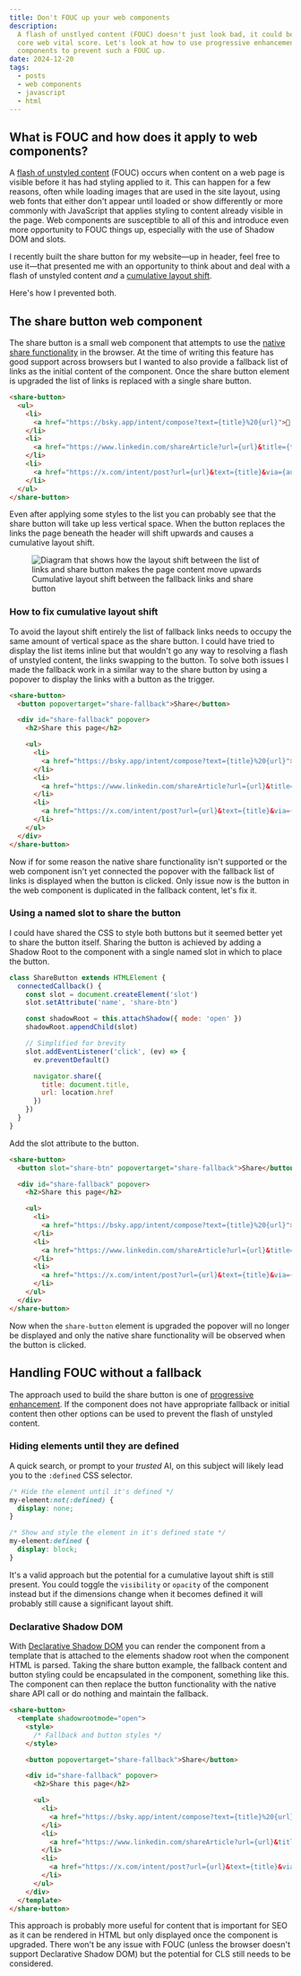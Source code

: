 ```yaml
---
title: Don't FOUC up your web components
description:
  A flash of unstlyed content (FOUC) doesn't just look bad, it could be hurting your
  core web vital score. Let's look at how to use progressive enhancement in web
  components to prevent such a FOUC up.
date: 2024-12-20
tags:
  - posts
  - web components
  - javascript
  - html
---
```


## What is FOUC and how does it apply to web components?

A [flash of unstyled content][fouc] (FOUC) occurs when content on a web page is visible
before it has had styling applied to it. This can happen for a few reasons, often while
loading images that are used in the site layout, using web fonts that either don't appear
until loaded or show differently or more commonly with JavaScript that applies styling to
content already visible in the page. Web components are susceptible to all of this and
introduce even more opportunity to FOUC things up, especially with the use of Shadow DOM
and slots.

I recently built the share button for my website&mdash;up in header, feel free to use
it&mdash;that presented me with an opportunity to think about and deal with a flash of
unstyled content _and_ a [cumulative layout shift][cls].

Here's how I prevented both.

## The share button web component

The share button is a small web component that attempts to use the [native share
functionality][navigator-share] in the browser. At the time of writing this feature has
good support across browsers but I wanted to also provide a fallback list of links as the
initial content of the component. Once the share button element is upgraded the list of
links is replaced with a single share button.

```html
<share-button>
  <ul>
    <li>
      <a href="https://bsky.app/intent/compose?text={title}%20{url}">🦋 Share on Bluesky</a>
    </li>
    <li>
      <a href="https://www.linkedin.com/shareArticle?url={url}&title={title}">🏢 Share on LinkedIn</a>
    </li>
    <li>
      <a href="https://x.com/intent/post?url={url}&text={title}&via={author}">💩 Share on X</a>
    </li>
  </ul>
</share-button>
```

Even after applying some styles to the list you can probably see that the share button will
take up less vertical space. When the button replaces the links the page beneath the header
will shift upwards and causes a cumulative layout shift.

<figure>
  <img src="./cls-comparison.png" alt="Diagram that shows how the layout shift between the list of links and share button makes the page content move upwards">
  <figcaption>
    Cumulative layout shift between the fallback links and share button
  </figcaption>
</figure>

### How to fix cumulative layout shift

To avoid the layout shift entirely the list of fallback links needs to occupy the same amount
of vertical space as the share button. I could have tried to display the list items inline
but that wouldn't go any way to resolving a flash of unstyled content, the links swapping to
the button. To solve both issues I made the fallback work in a similar way to the share
button by using a popover to display the links with a button as the trigger.

```html
<share-button>
  <button popovertarget="share-fallback">Share</button>

  <div id="share-fallback" popover>
    <h2>Share this page</h2>

    <ul>
      <li>
        <a href="https://bsky.app/intent/compose?text={title}%20{url}">🦋 Share on Bluesky</a>
      </li>
      <li>
        <a href="https://www.linkedin.com/shareArticle?url={url}&title={title}">🏢 Share on LinkedIn</a>
      </li>
      <li>
        <a href="https://x.com/intent/post?url={url}&text={title}&via={author}">💩 Share on X</a>
      </li>
    </ul>
  </div>
</share-button>
```

Now if for some reason the native share functionality isn't supported or the web component isn't yet
connected the popover with the fallback list of links is displayed when the button is clicked. Only
issue now is the button in the web component is duplicated in the fallback content, let's fix it.

### Using a named slot to share the button

I could have shared the CSS to style both buttons but it seemed better yet to share the button
itself. Sharing the button is achieved by adding a Shadow Root to the component with a single
named slot in which to place the button.

```js
class ShareButton extends HTMLElement {
  connectedCallback() {
    const slot = document.createElement('slot')
    slot.setAttribute('name', 'share-btn')

    const shadowRoot = this.attachShadow({ mode: 'open' })
    shadowRoot.appendChild(slot)

    // Simplified for brevity
    slot.addEventListener('click', (ev) => {
      ev.preventDefault()

      navigator.share({
        title: document.title,
        url: location.href
      })
    })
  }
}
```

Add the slot attribute to the button.

```html
<share-button>
  <button slot="share-btn" popovertarget="share-fallback">Share</button>

  <div id="share-fallback" popover>
    <h2>Share this page</h2>

    <ul>
      <li>
        <a href="https://bsky.app/intent/compose?text={title}%20{url}">🦋 Share on Bluesky</a>
      </li>
      <li>
        <a href="https://www.linkedin.com/shareArticle?url={url}&title={title}">🏢 Share on LinkedIn</a>
      </li>
      <li>
        <a href="https://x.com/intent/post?url={url}&text={title}&via={author}">💩 Share on X</a>
      </li>
    </ul>
  </div>
</share-button>
```

Now when the `share-button` element is upgraded the popover will no longer be displayed
and only the native share functionality will be observed when the button is clicked.

## Handling FOUC without a fallback

The approach used to build the share button is one of [progressive enhancement][progressive-enhancement].
If the component does not have appropriate fallback or initial content then other options
can be used to prevent the flash of unstyled content.

### Hiding elements until they are defined

A quick search, or prompt to your _trusted_ AI, on this subject will likely lead you to the
`:defined` CSS selector.

```css
/* Hide the element until it's defined */
my-element:not(:defined) {
  display: none;
}

/* Show and style the element in it's defined state */
my-element:defined {
  display: block;
}
```

It's a valid approach but the potential for a cumulative layout shift is still present.
You could toggle the `visibility` or `opacity` of the component instead but if the
dimensions change when it becomes defined it will probably still cause a significant
layout shift.

### Declarative Shadow DOM

With [Declarative Shadow DOM][declarative-shadow-dom] you can render the component from a
template that is attached to the elements shadow root when the component HTML is parsed.
Taking the share button example, the fallback content and button styling could be encapsulated
in the component, something like this. The component can then replace the button functionality
with the native share API call or do nothing and maintain the fallback.

```html
<share-button>
  <template shadowrootmode="open">
    <style>
      /* Fallback and button styles */
    </style>

    <button popovertarget="share-fallback">Share</button>

    <div id="share-fallback" popover>
      <h2>Share this page</h2>

      <ul>
        <li>
          <a href="https://bsky.app/intent/compose?text={title}%20{url}">🦋 Share on Bluesky</a>
        </li>
        <li>
          <a href="https://www.linkedin.com/shareArticle?url={url}&title={title}">🏢 Share on LinkedIn</a>
        </li>
        <li>
          <a href="https://x.com/intent/post?url={url}&text={title}&via={author}">💩 Share on X</a>
        </li>
      </ul>
    </div>
  </template>
</share-button>
```

This approach is probably more useful for content that is important for SEO as it can be
rendered in HTML but only displayed once the component is upgraded. There won't be any
issue with FOUC (unless the browser doesn't support Declarative Shadow DOM) but the
potential for CLS still needs to be considered.

[fouc]: https://en.wikipedia.org/wiki/Flash_of_unstyled_content
[navigator-share]: https://developer.mozilla.org/en-US/docs/Web/API/Navigator/share
[cls]: https://web.dev/articles/cls
[popover]: https://developer.mozilla.org/en-US/docs/Web/HTML/Global_attributes/popover
[progressive-enhancement]: https://www.gov.uk/service-manual/technology/using-progressive-enhancement
[defined]: https://developer.mozilla.org/en-US/docs/Web/CSS/:defined
[declarative-shadow-dom]: https://web.dev/articles/declarative-shadow-dom
